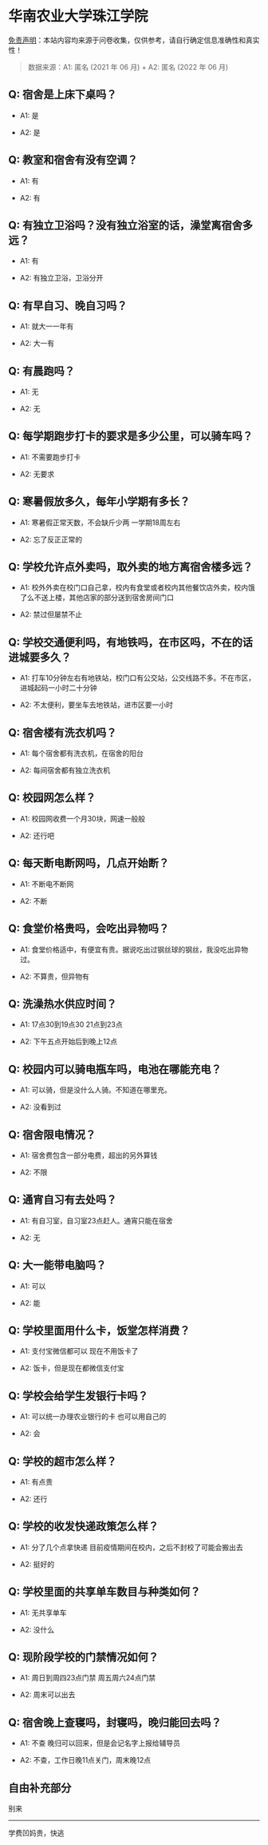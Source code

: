 # 华南农业大学珠江学院

[免责声明](https://colleges.chat/#_3)：本站内容均来源于问卷收集，仅供参考，请自行确定信息准确性和真实性！

> 数据来源：A1: 匿名 (2021 年 06 月) + A2: 匿名 (2022 年 06 月)

## Q: 宿舍是上床下桌吗？

- A1: 是

- A2: 是

## Q: 教室和宿舍有没有空调？

- A1: 有

- A2: 有

## Q: 有独立卫浴吗？没有独立浴室的话，澡堂离宿舍多远？

- A1: 有

- A2: 有独立卫浴，卫浴分开

## Q: 有早自习、晚自习吗？

- A1: 就大一一年有

- A2: 大一有

## Q: 有晨跑吗？

- A1: 无

- A2: 无

## Q: 每学期跑步打卡的要求是多少公里，可以骑车吗？

- A1: 不需要跑步打卡

- A2: 无要求

## Q: 寒暑假放多久，每年小学期有多长？

- A1: 寒暑假正常天数，不会缺斤少两 一学期18周左右

- A2: 忘了反正正常的

## Q: 学校允许点外卖吗，取外卖的地方离宿舍楼多远？

- A1: 校外外卖在校门口自己拿，校内有食堂或者校内其他餐饮店外卖，校内饿了么不送上楼，其他店家的部分送到宿舍房间门口

- A2: 禁过但屡禁不止

## Q: 学校交通便利吗，有地铁吗，在市区吗，不在的话进城要多久？

- A1: 打车10分钟左右有地铁站，校门口有公交站，公交线路不多。不在市区，进城起码一小时二十分钟

- A2: 不太便利，要坐车去地铁站，进市区要一小时

## Q: 宿舍楼有洗衣机吗？

- A1: 每个宿舍都有洗衣机，在宿舍的阳台

- A2: 每间宿舍都有独立洗衣机

## Q: 校园网怎么样？

- A1: 校园网收费一个月30块，网速一般般

- A2: 还行吧

## Q: 每天断电断网吗，几点开始断？

- A1: 不断电不断网

- A2: 不断

## Q: 食堂价格贵吗，会吃出异物吗？

- A1: 食堂价格适中，有便宜有贵。据说吃出过钢丝球的钢丝，我没吃出异物过。

- A2: 不算贵，但异物有

## Q: 洗澡热水供应时间？

- A1: 17点30到19点30 21点到23点

- A2: 下午五点开始后到晚上12点

## Q: 校园内可以骑电瓶车吗，电池在哪能充电？

- A1: 可以骑，但是没什么人骑。不知道在哪里充。

- A2: 没看到过

## Q: 宿舍限电情况？

- A1: 宿舍费包含一部分电费，超出的另外算钱

- A2: 不限

## Q: 通宵自习有去处吗？

- A1: 有自习室，自习室23点赶人。通宵只能在宿舍

- A2: 无

## Q: 大一能带电脑吗？

- A1: 可以

- A2: 能

## Q: 学校里面用什么卡，饭堂怎样消费？

- A1: 支付宝微信都可以 现在不用饭卡了

- A2: 饭卡，但是现在都微信支付宝

## Q: 学校会给学生发银行卡吗？

- A1: 可以统一办理农业银行的卡 也可以用自己的

- A2: 会

## Q: 学校的超市怎么样？

- A1: 有点贵

- A2: 还行

## Q: 学校的收发快递政策怎么样？

- A1: 分了几个点拿快递 目前疫情期间在校内，之后不封校了可能会搬出去

- A2: 挺好的

## Q: 学校里面的共享单车数目与种类如何？

- A1: 无共享单车

- A2: 没什么

## Q: 现阶段学校的门禁情况如何？

- A1: 周日到周四23点门禁 周五周六24点门禁

- A2: 周末可以出去

## Q: 宿舍晚上查寝吗，封寝吗，晚归能回去吗？

- A1: 不查 晚归可以回来，但是会记名字上报给辅导员

- A2: 不查，工作日晚11点关门，周末晚12点

## 自由补充部分

别来

***

学费凹妈贵，快逃